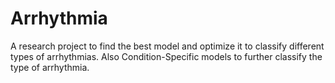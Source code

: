 # Arrhythmia
A research project to find the best model and optimize it to classify different types of arrhythmias. Also Condition-Specific models to further classify the type of arrhythmia.
